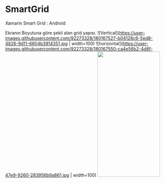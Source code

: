 # SmartGrid
 Xamarin Smart Grid : Android

Ekranın Boyutuna göre şekil alan grid yapısı.
![Vertical](https://user-images.githubusercontent.com/92273328/180167527-b04128c6-5ed8-4826-9d11-6604b3914351.jpg | width=100)
![horizontal](https://user-images.githubusercontent.com/92273328/180167550-ca4e56b2-4d6f-47e9-9260-283956b9a861.jpg | width=100)
<img src="https://user-images.githubusercontent.com/92273328/180167527-b04128c6-5ed8-4826-9d11-6604b3914351.jpg" data-canonical-src="https://user-images.githubusercontent.com/92273328/180167527-b04128c6-5ed8-4826-9d11-6604b3914351.jpg" width="200" height="400" />
